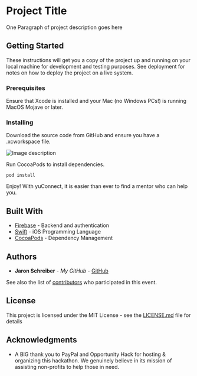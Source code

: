 # Project Title

One Paragraph of project description goes here

## Getting Started

These instructions will get you a copy of the project up and running on your local machine for development and testing purposes. See deployment for notes on how to deploy the project on a live system.

### Prerequisites

Ensure that Xcode is installed and your Mac (no Windows PCs!) is running MacOS Mojave or later.

### Installing

Download the source code from GitHub and ensure you have a .xcworkspace file.

![Image description](https://user-images.githubusercontent.com/22374768/68093526-57c45e00-fe4b-11e9-92f5-f666bd239c09.png)

Run CocoaPods to install dependencies.
```
pod install
```
Enjoy! With yuConnect, it is easier than ever to find a mentor who can help you.

## Built With

* [Firebase](http://firebase.google.com) - Backend and authentication
* [Swift](http://swift.org) - iOS Programming Language
* [CocoaPods](https://cocoapods.org) - Dependency Management

## Authors

* **Jaron Schreiber** - *My GitHub* - [GitHub](https://github.com/AppleTesla)

See also the list of [contributors](https://github.com/orgs/opportunity-hack-san-jose-2019/people) who participated in this event.

## License

This project is licensed under the MIT License - see the [LICENSE.md](LICENSE.md) file for details

## Acknowledgments

* A BIG thank you to PayPal and Opportunity Hack for hosting & organizing this hackathon. We genuinely believe in its mission of assisting non-profits to help those in need.
